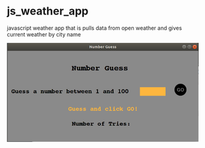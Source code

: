 # js_weather_app
javascript weather app that is pulls data from open weather and gives current weather by city name

![Screen shot of gui interface](https://github.com/jackalope22/Number_Guess_GUI/blob/master/Screenshot%20from%202019-07-09%2014-56-29.png)
